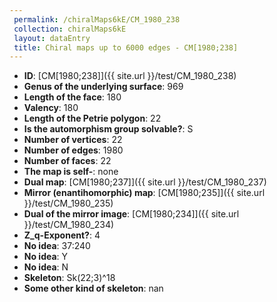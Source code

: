 ```yaml
--- 
 permalink: /chiralMaps6kE/CM_1980_238 
 collection: chiralMaps6kE
 layout: dataEntry
 title: Chiral maps up to 6000 edges - CM[1980;238]
---
```


- **ID**: [CM[1980;238]]({{ site.url }}/test/CM_1980_238)
- **Genus of the underlying surface**: 969
- **Length of the face**: 180
- **Valency**: 180
- **Length of the Petrie polygon**: 22
- **Is the automorphism group solvable?**: S
- **Number of vertices**: 22
- **Number of edges**: 1980
- **Number of faces**: 22
- **The map is self-**: none
- **Dual map**: [CM[1980;237]]({{ site.url }}/test/CM_1980_237)
- **Mirror (enantihomorphic) map**: [CM[1980;235]]({{ site.url }}/test/CM_1980_235)
- **Dual of the mirror image**: [CM[1980;234]]({{ site.url }}/test/CM_1980_234)
- **Z_q-Exponent?**: 4
- **No idea**:  37:240
- **No idea**: Y
- **No idea**: N
- **Skeleton**: Sk(22;3)^18
- **Some other kind of skeleton**: nan
